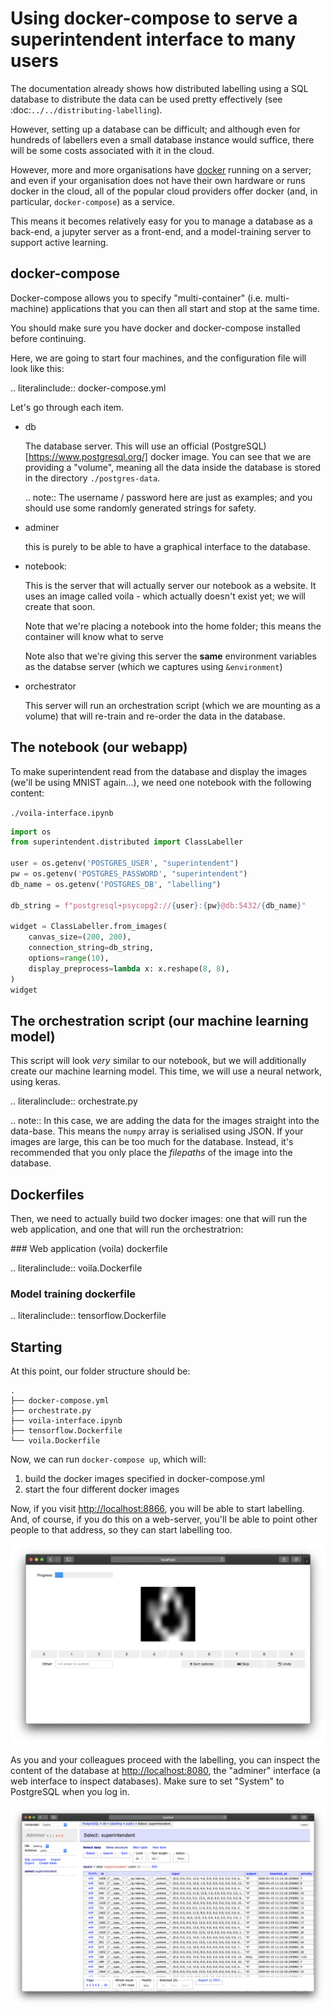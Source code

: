# Using docker-compose to serve a superintendent interface to many users

The documentation already shows how distributed labelling using a SQL database
to distribute the data can be used pretty effectively (see
:doc:`../../distributing-labelling`).

However, setting up a database can be difficult; and although even for hundreds
of labellers even a small database instance would suffice, there will be some
costs associated with it in the cloud.

However, more and more organisations have [docker](https://www.docker.com/)
running on a server; and even if your organisation does not have their own
hardware or runs docker in the cloud, all of the popular cloud providers offer
docker (and, in particular, `docker-compose`) as a service.

This means it becomes relatively easy for you to manage a database as a
back-end, a jupyter server as a front-end, and a model-training server to
support active learning.

## docker-compose

Docker-compose allows you to specify "multi-container" (i.e. multi-machine)
applications that you can then all start and stop at the same time.

You should make sure you have docker and docker-compose installed before
continuing.

Here, we are going to start four machines, and the configuration file will
look like this:

.. literalinclude:: docker-compose.yml

Let's go through each item.

- db

  The database server. This will use an official
  (PostgreSQL)[https://www.postgresql.org/] docker image. You can see that we
  are providing a "volume", meaning all the data inside the database is stored
  in the directory `./postgres-data`.

  .. note::
     The username / password here are just as examples; and you should use some
     randomly generated strings for safety.

- adminer

  this is purely to be able to have a graphical interface to the database.

- notebook:

  This is the server that will actually server our notebook as a website. It
  uses an image called voila - which actually doesn't exist yet; we will create
  that soon.
  
  Note that we're placing a notebook into the home folder; this means the
  container will know what to serve

  Note also that we're giving this server the **same** environment variables
  as the databse server (which we captures using `&environment`)

- orchestrator

  This server will run an orchestration script (which we are mounting as a
  volume) that will re-train and re-order the data in the database.

## The notebook (our webapp)

To make superintendent read from the database and display the images (we'll be
using MNIST again...), we need one notebook with the following content:

`./voila-interface.ipynb`

```python
import os
from superintendent.distributed import ClassLabeller

user = os.getenv('POSTGRES_USER', "superintendent")
pw = os.getenv('POSTGRES_PASSWORD', "superintendent")
db_name = os.getenv('POSTGRES_DB', "labelling")

db_string = f"postgresql+psycopg2://{user}:{pw}@db:5432/{db_name}"

widget = ClassLabeller.from_images(
    canvas_size=(200, 200),
    connection_string=db_string,
    options=range(10),
    display_preprocess=lambda x: x.reshape(8, 8),
)
widget
```

## The orchestration script (our machine learning model)

This script will look *very* similar to our notebook, but we will additionally
create our machine learning model. This time, we will use a neural network,
using keras.

.. literalinclude:: orchestrate.py

.. note::
   In this case, we are adding the data for the images straight into the
   data-base. This means the ``numpy`` array is serialised using JSON. If your
   images are large, this can be too much for the database. Instead, it's
   recommended that you only place the *filepaths* of the image into the
   database.

## Dockerfiles

Then, we need to actually build two docker images: one that will run the web
application, and one that will run the orchestratrion:

### Web application (voila) dockerfile

.. literalinclude:: voila.Dockerfile

### Model training dockerfile

.. literalinclude:: tensorflow.Dockerfile

## Starting

At this point, our folder structure should be:

```
.
├── docker-compose.yml
├── orchestrate.py
├── voila-interface.ipynb
├── tensorflow.Dockerfile
└── voila.Dockerfile
```

Now, we can run `docker-compose up`, which will:

1. build the docker images specified in docker-compose.yml
2. start the four different docker images

Now, if you visit [http://localhost:8866](http://localhost:8866), you will
be able to start labelling. And, of course, if you do this on a web-server,
you'll be able to point other people to that address, so they can start
labelling too.

![](voila-interface.png)

As you and your colleagues proceed with the labelling, you can inspect the
content of the database at [http://localhost:8080](http://localhost:8080), the
"adminer" interface (a web interface to inspect databases). Make sure to set
"System" to PostgreSQL when you log in.

![](adminer-interface.png)
